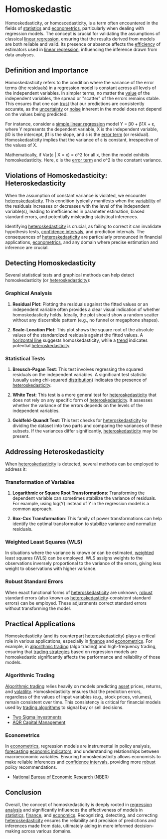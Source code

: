 # Homoskedastic

Homoskedasticity, or homoscedasticity, is a term often encountered in the fields of [statistics](../s/statistics.md) and [econometrics](../e/econometrics_in_trading.md), particularly when dealing with regression models. The concept is crucial for validating the assumptions of classical [linear regression](../l/linear_regression.md), ensuring that the results derived from models are both reliable and valid. Its presence or absence affects the [efficiency](../e/efficiency.md) of estimators used in [linear regression](../l/linear_regression.md), influencing the inference drawn from data analyses. 

## Definition and Importance

Homoskedasticity refers to the condition where the variance of the error terms (the residuals) in a regression model is constant across all levels of the independent variables. In simpler terms, no matter the [value](../v/value.md) of the independent variables, the spread or "scatter" of the errors remains stable. This ensures that one can [trust](../t/trust.md) that our predictions are consistently accurate, as the [uncertainty](../u/uncertainty_in_trading.md) or [noise](../n/noise.md) inherent in the model does not depend on the values being predicted.

For instance, consider a [simple linear regression](../s/simple_linear_regression.md) model Y = β0 + β1X + ε, where Y represents the dependent variable, X is the independent variable, β0 is the intercept, β1 is the slope, and ε is the [error term](../e/error_term.md) (or residual). Homoskedasticity implies that the variance of ε is constant, irrespective of the values of X.

Mathematically, if Var(ε | X = x) = σ^2 for all x, then the model exhibits homoskedasticity. Here, ε is the [error term](../e/error_term.md) and σ^2 is the constant variance.

## Violations of Homoskedasticity: Heteroskedasticity

When the assumption of constant variance is violated, we encounter [heteroskedasticity](../h/heteroskedasticity.md). This condition typically manifests when the [variability](../v/variability.md) of the residuals increases or decreases with the level of the independent variable(s), leading to inefficiencies in parameter estimation, biased standard errors, and potentially misleading statistical inferences. 

Identifying [heteroskedasticity](../h/heteroskedasticity.md) is crucial, as failing to correct it can invalidate hypothesis tests, [confidence intervals](../c/confidence_intervals.md), and prediction intervals. The consequences of [heteroskedasticity](../h/heteroskedasticity.md) are particularly pronounced in financial applications, [econometrics](../e/econometrics_in_trading.md), and any domain where precise estimation and inference are crucial.

## Detecting Homoskedasticity

Several statistical tests and graphical methods can help detect homoskedasticity (or [heteroskedasticity](../h/heteroskedasticity.md)):

### Graphical Analysis

1. **Residual Plot**: Plotting the residuals against the fitted values or an independent variable often provides a clear visual indication of whether homoskedasticity holds. Ideally, the plot should show a random scatter without any discernible pattern (e.g., no funnel or megaphone shapes).

2. **Scale-Location Plot**: This plot shows the square root of the absolute values of the standardized residuals against the fitted values. A [horizontal line](../h/horizontal_line.md) suggests homoskedasticity, while a [trend](../t/trend.md) indicates potential [heteroskedasticity](../h/heteroskedasticity.md).

### Statistical Tests

1. **Breusch-Pagan Test**: This test involves regressing the squared residuals on the independent variables. A significant test statistic (usually using chi-squared [distribution](../d/distribution.md)) indicates the presence of [heteroskedasticity](../h/heteroskedasticity.md).

2. **White Test**: This test is a more general test for [heteroskedasticity](../h/heteroskedasticity.md) that does not rely on any specific form of [heteroskedasticity](../h/heteroskedasticity.md). It assesses whether the variance of the errors depends on the levels of the independent variables.

3. **Goldfeld-Quandt Test**: This test checks for [heteroskedasticity](../h/heteroskedasticity.md) by dividing the dataset into two parts and comparing the variances of these subsets. If the variances differ significantly, [heteroskedasticity](../h/heteroskedasticity.md) may be present.

## Addressing Heteroskedasticity

When [heteroskedasticity](../h/heteroskedasticity.md) is detected, several methods can be employed to address it:

### Transformation of Variables

1. **Logarithmic or Square Root Transformations**: Transforming the dependent variable can sometimes stabilize the variance of residuals. For example, using log(Y) instead of Y in the regression model is a common approach.

2. **Box-Cox Transformation**: This family of power transformations can help identify the optimal transformation to stabilize variance and normalize residuals.

### Weighted Least Squares (WLS)

In situations where the variance is known or can be estimated, [weighted](../w/weighted.md) least squares (WLS) can be employed. WLS assigns weights to the observations inversely proportional to the variance of the errors, giving less weight to observations with higher variance.

### Robust Standard Errors

When exact functional forms of [heteroskedasticity](../h/heteroskedasticity.md) are unknown, [robust](../r/robust.md) standard errors (also known as [heteroskedasticity](../h/heteroskedasticity.md)-consistent standard errors) can be employed. These adjustments correct standard errors without transforming the model.

## Practical Applications

Homoskedasticity (and its counterpart [heteroskedasticity](../h/heteroskedasticity.md)) plays a critical role in various applications, especially in [finance](../f/finance.md) and [econometrics](../e/econometrics_in_trading.md). For example, in [algorithmic trading](../a/accountability.md) (algo trading) and high-frequency trading, ensuring that [trading strategies](../t/trading_strategies.md) based on regression models are homoskedastic significantly affects the performance and reliability of those models.

### Algorithmic Trading

[Algorithmic trading](../a/accountability.md) relies heavily on models predicting [asset](../a/asset.md) prices, returns, and [volatility](../v/volatility.md). Homoskedasticity ensures that the prediction errors, regardless of the values of input variables (e.g., stock prices, volumes), remain consistent over time. This consistency is critical for financial models used by [trading algorithms](../t/trading_algorithms.md) to signal buy or sell decisions.

- [Two Sigma Investments](https://www.twosigma.com/)
- [AQR Capital Management](https://www.aqr.com/)

### Econometrics

In [econometrics](../e/econometrics_in_trading.md), regression models are instrumental in policy analysis, [forecasting](../f/forecasting.md) [economic indicators](../e/economic_indicators.md), and understanding relationships between macroeconomic variables. Ensuring homoskedasticity allows economists to make reliable inferences and [confidence intervals](../c/confidence_intervals.md), providing more [robust](../r/robust.md) policy recommendations.

- [National Bureau of Economic Research (NBER)](https://www.nber.org/)

## Conclusion

Overall, the concept of homoskedasticity is deeply rooted in [regression analysis](../r/regression_analysis.md) and significantly influences the effectiveness of models in [statistics](../s/statistics.md), [finance](../f/finance.md), and [economics](../e/economics.md). Recognizing, detecting, and correcting [heteroskedasticity](../h/heteroskedasticity.md) ensures the reliability and precision of predictions and inferences made from data, ultimately aiding in more informed decision-making across various domains.
